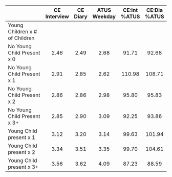 
|                      | CE<br>Interview |  CE<br>Diary | ATUS<br>Weekday | CE:Int<br>%ATUS | CE:Dia<br>%ATUS |
| -------------------- | :----------: | :----------: | :----------: | :----------: | :----------: |
| Young Children x # of Children |              |              |              |              |              |
| No Young Child Present x 0 |         2.46 |         2.49 |         2.68 |        91.71 |        92.68 |
| No Young Child Present x 1 |         2.91 |         2.85 |         2.62 |       110.98 |       108.71 |
| No Young Child Present x 2 |         2.86 |         2.86 |         2.98 |        95.80 |        95.83 |
| No Young Child Present x 3+ |         2.85 |         2.90 |         3.09 |        92.25 |        93.86 |
| Young Child present x 1 |         3.12 |         3.20 |         3.14 |        99.63 |       101.94 |
| Young Child present x 2 |         3.34 |         3.51 |         3.35 |        99.70 |       104.61 |
| Young Child present x 3+ |         3.56 |         3.62 |         4.09 |        87.23 |        88.59 |

